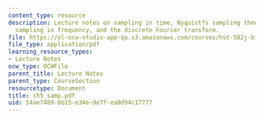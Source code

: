 ```yaml
---
content_type: resource
description: Lecture notes on sampling in time, Nyquist?s sampling theorem revisited,
  sampling in frequency, and the discrete Fourier transform.
file: https://ol-ocw-studio-app-qa.s3.amazonaws.com/courses/hst-582j-biomedical-signal-and-image-processing-spring-2007/54ae74896b15e34e9e7fea0d94c17777_ch5_samp.pdf
file_type: application/pdf
learning_resource_types:
- Lecture Notes
ocw_type: OCWFile
parent_title: Lecture Notes
parent_type: CourseSection
resourcetype: Document
title: ch5_samp.pdf
uid: 54ae7489-6b15-e34e-9e7f-ea0d94c17777
---
```

